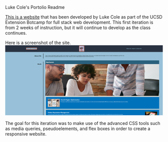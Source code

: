 Luke Cole's Portolio Readme

[This is a website](https://lukeajcole.github.io/W2_Portfolio_LAJC/code/index.html) that has been developed by Luke Cole as part of the UCSD Extension Botcamp for full stack web development. This first iteration is from 2 weeks of instruction, but it will continue to develop as the class continues. 


Here is a screenshot of the site.
![image](images\site-demo.PNG)


The goal for this iteration was to make use of the advanced CSS tools such as media queries, pseudoelements, and flex boxes in order to create a responsive website.
